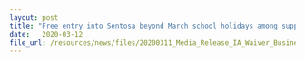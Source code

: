 ```yaml
---
layout: post
title: "Free entry into Sentosa beyond March school holidays among support measures for island businesses"
date:   2020-03-12
file_url: /resources/news/files/20200311_Media_Release_IA_Waiver_Business_Support.pdf
---
```

